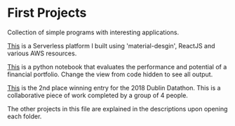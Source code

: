# First Projects
Collection of simple programs with interesting applications.

[This](https://d2sksnhswqxyde.cloudfront.net/) is a Serverless platform I built using 'material-desgin', ReactJS and various AWS resources.

[This](https://karthikuwc.github.io/PortfolioManager.html) is a python notebook that evaluates the performance and potential of a financial portfolio. Change the view from code hidden to see all output.

[This](https://karthikuwc.github.io/dublindatathon.html) is the 2nd place winning entry for the 2018 Dublin Datathon. This is a collaborative piece of work completed by a group of 4 people.

The other projects in this file are explained in the descriptions upon opening each folder.
